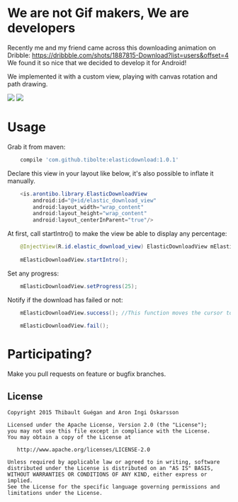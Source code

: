 # We are not Gif makers, We are developers
Recently me and my friend came across this downloading animation on Dribble: https://dribbble.com/shots/1887815-Download?list=users&offset=4
We found it so nice that we decided to develop it for Android!

We implemented it with a custom view, playing with canvas rotation and path drawing.

![](https://raw.githubusercontent.com/Tibolte/ElasticDownload/master/success.gif)
![](https://raw.githubusercontent.com/Tibolte/ElasticDownload/master/fail.gif)

Usage
===============================

Grab it from maven:

```groovy
    compile 'com.github.tibolte:elasticdownload:1.0.1'
````


Declare this view in your layout like below, it's also possible to inflate it manually.

```java
    <is.arontibo.library.ElasticDownloadView
        android:id="@+id/elastic_download_view"
        android:layout_width="wrap_content"
        android:layout_height="wrap_content"
        android:layout_centerInParent="true"/>
````

At first, call startIntro() to make the view be able to display any percentage:

```java
    @InjectView(R.id.elastic_download_view) ElasticDownloadView mElasticDownloadView;
    
    mElasticDownloadView.startIntro();
````

Set any progress:

```java
    mElasticDownloadView.setProgress(25);
````

Notify if the download has failed or not:

```java
    mElasticDownloadView.success(); //This function moves the cursor to 100 if the progress has not been set already
    
    mElasticDownloadView.fail();
````

# Participating?
Make you pull requests on feature or bugfix branches.

License
-----------

    Copyright 2015 Thibault Guégan and Aron Ingi Óskarsson

    Licensed under the Apache License, Version 2.0 (the "License");
    you may not use this file except in compliance with the License.
    You may obtain a copy of the License at

       http://www.apache.org/licenses/LICENSE-2.0

    Unless required by applicable law or agreed to in writing, software
    distributed under the License is distributed on an "AS IS" BASIS,
    WITHOUT WARRANTIES OR CONDITIONS OF ANY KIND, either express or implied.
    See the License for the specific language governing permissions and
    limitations under the License.
